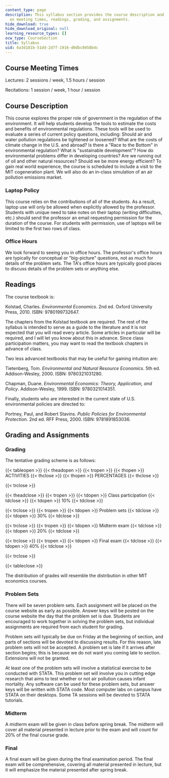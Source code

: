 ```yaml
---
content_type: page
description: This syllabus section provides the course description and information
  on meeting times, readings, grading, and assignments.
hide_download: true
hide_download_original: null
learning_resource_types: []
ocw_type: CourseSection
title: Syllabus
uid: 6a3d181b-51dd-2d7f-1916-d0dbc0458b4c
---
```


Course Meeting Times
--------------------

Lectures: 2 sessions / week, 1.5 hours / session

Recitations: 1 session / week, 1 hour / session

Course Description
------------------

This course explores the proper role of government in the regulation of the environment. It will help students develop the tools to estimate the costs and benefits of environmental regulations. These tools will be used to evaluate a series of current policy questions, including: Should air and water pollution regulations be tightened or loosened? What are the costs of climate change in the U.S. and abroad? Is there a "Race to the Bottom" in environmental regulation? What is "sustainable development"? How do environmental problems differ in developing countries? Are we running out of oil and other natural resources? Should we be more energy efficient? To gain real world experience, the course is scheduled to include a visit to the MIT cogeneration plant. We will also do an in-class simulation of an air pollution emissions market.

### Laptop Policy

This course relies on the contributions of all of the students. As a result, laptop use will only be allowed when explicitly allowed by the professor. Students with unique need to take notes on their laptop (writing difficulties, etc.) should send the professor an email requesting permission for the duration of the course. For students with permission, use of laptops will be limited to the first two rows of class.

### Office Hours

We look forward to seeing you in office hours. The professor's office hours are typically for conceptual or "big-picture" questions, not as much for details of the problem sets. The TA's office hours are typically good places to discuss details of the problem sets or anything else.

Readings
--------

The course textbook is:

Kolstad, Charles. _Environmental Economics_. 2nd ed. Oxford University Press, 2010. ISBN: 9780199732647.

The chapters from the Kolstad textbook are required. The rest of the syllabus is intended to serve as a guide to the literature and it is not expected that you will read every article. Some articles in particular will be required, and I will let you know about this in advance. Since class participation matters, you may want to read the textbook chapters in advance of class.

Two less advanced textbooks that may be useful for gaining intuition are:

Tietenberg, Tom. _Environmental and Natural Resource Economics_. 5th ed. Addison-Wesley, 2000. ISBN: 9780321031280.

Chapman, Duane. _Environmental Economics: Theory, Application, and Policy_. Addison-Wesley, 1999. ISBN: 9780321014351.

Finally, students who are interested in the current state of U.S. environmental policies are directed to:

Portney, Paul, and Robert Stavins. _Public Policies for Environmental Protection_. 2nd ed. RFF Press, 2000. ISBN: 9781891853036.

Grading and Assignments
-----------------------

### Grading

The tentative grading scheme is as follows:

{{< tableopen >}}
{{< theadopen >}}
{{< tropen >}}
{{< thopen >}}
ACTIVITIES
{{< thclose >}}
{{< thopen >}}
PERCENTAGES
{{< thclose >}}

{{< trclose >}}

{{< theadclose >}}
{{< tropen >}}
{{< tdopen >}}
Class participation
{{< tdclose >}}
{{< tdopen >}}
10%
{{< tdclose >}}

{{< trclose >}}
{{< tropen >}}
{{< tdopen >}}
Problem sets
{{< tdclose >}}
{{< tdopen >}}
30%
{{< tdclose >}}

{{< trclose >}}
{{< tropen >}}
{{< tdopen >}}
Midterm exam
{{< tdclose >}}
{{< tdopen >}}
20%
{{< tdclose >}}

{{< trclose >}}
{{< tropen >}}
{{< tdopen >}}
Final exam
{{< tdclose >}}
{{< tdopen >}}
40%
{{< tdclose >}}

{{< trclose >}}

{{< tableclose >}}

The distribution of grades will resemble the distribution in other MIT economics courses.

### Problem Sets

There will be seven problem sets. Each assignment will be placed on the course website as early as possible. Answer keys will be posted on the course website the day that the problem set is due. Students are encouraged to work together in solving the problem sets, but individual assignments are required from each student for grading.

Problem sets will typically be due on Friday at the beginning of section, and parts of sections will be devoted to discussing results. For this reason, late problem sets will not be accepted. A problem set is late if it arrives after section begins; this is because we do not want you coming late to section. Extensions will not be granted.

At least one of the problem sets will involve a statistical exercise to be conducted with STATA. This problem set will involve you in cutting edge research that aims to test whether or not air pollution causes infant mortality. Any software can be used for these problem sets, but answer keys will be written with STATA code. Most computer labs on campus have STATA on their desktops. Some TA sessions will be devoted to STATA tutorials.

### Midterm

A midterm exam will be given in class before spring break. The midterm will cover all material presented in lecture prior to the exam and will count for 20% of the final course grade.

### Final

A final exam will be given during the final examination period. The final exam will be comprehensive, covering all material presented in lecture, but it will emphasize the material presented after spring break.